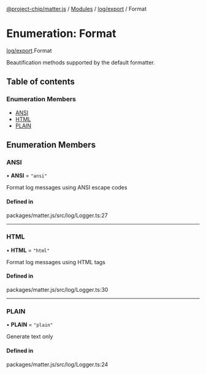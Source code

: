 [@project-chip/matter.js](../README.md) / [Modules](../modules.md) / [log/export](../modules/log_export.md) / Format

# Enumeration: Format

[log/export](../modules/log_export.md).Format

Beautification methods supported by the default formatter.

## Table of contents

### Enumeration Members

- [ANSI](log_export.Format.md#ansi)
- [HTML](log_export.Format.md#html)
- [PLAIN](log_export.Format.md#plain)

## Enumeration Members

### ANSI

• **ANSI** = ``"ansi"``

Format log messages using ANSI escape codes

#### Defined in

packages/matter.js/src/log/Logger.ts:27

___

### HTML

• **HTML** = ``"html"``

Format log messages using HTML tags

#### Defined in

packages/matter.js/src/log/Logger.ts:30

___

### PLAIN

• **PLAIN** = ``"plain"``

Generate text only

#### Defined in

packages/matter.js/src/log/Logger.ts:24
